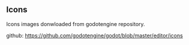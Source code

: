 ## Icons

Icons images donwloaded from godotengine repository.

github: https://github.com/godotengine/godot/blob/master/editor/icons